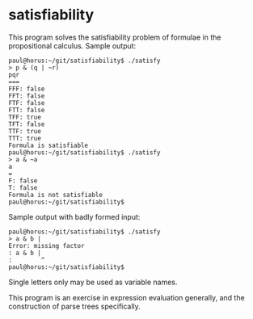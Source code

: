 satisfiability
==============

This program solves the satisfiability problem of formulae in the propositional
calculus. Sample output:

	paul@horus:~/git/satisfiability$ ./satisfy
	> p & (q | ~r)
	pqr
	===
	FFF: false
	FFT: false
	FTF: false
	FTT: false
	TFF: true
	TFT: false
	TTF: true
	TTT: true
	Formula is satisfiable
	paul@horus:~/git/satisfiability$ ./satisfy
	> a & ~a
	a
	=
	F: false
	T: false
	Formula is not satisfiable
	paul@horus:~/git/satisfiability$ 

Sample output with badly formed input:

	paul@horus:~/git/satisfiability$ ./satisfy
	> a & b |
	Error: missing factor
	: a & b |
	:        ^
	paul@horus:~/git/satisfiability$ 

Single letters only may be used as variable names.

This program is an exercise in expression evaluation generally, and the
construction of parse trees specifically.
